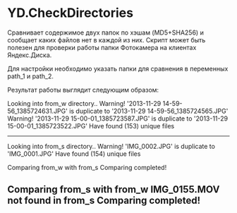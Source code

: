 YD.CheckDirectories
===================

Сравнивает содержимое двух папок по хэшам (MD5+SHA256) и сообщает каких файлов нет в каждой из них. 
Скрипт может быть полезен для проверки работы папки Фотокамера на клиентах Яндекс.Диска. 

Для настройки необходимо указать папки для сравнения в переменных path_1 и path_2.

Результат работы выглядит следующим образом:

Looking into from_w directory..
	Warning! '2013-11-29 14-59-56_1385724631.JPG' is duplicate to '2013-11-29 14-59-56_1385724565.JPG'
	Warning! '2013-11-29 15-00-01_1385723587.JPG' is duplicate to '2013-11-29 15-00-01_1385723522.JPG'
Have found (153) unique files

---------------------------------
Looking into from_s directory..
	Warning! 'IMG_0002.JPG' is duplicate to 'IMG_0001.JPG'
Have found (154) unique files

Comparing from_w with from_s
Comparing completed!

Comparing from_s with from_w
	IMG_0155.MOV not found in from_s
Comparing completed!
---------------------------------
